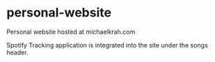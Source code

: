 # personal-website
Personal website hosted at michaelkrah.com

Spotify Tracking application is integrated into the site under the songs header.
